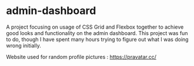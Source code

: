 # admin-dashboard
A project focusing on usage of CSS Grid and Flexbox together to achieve good looks and functionality on the admin dashboard. This project was fun to do, though I have spent many hours trying to figure out what I was doing wrong initially.

Website used for random profile pictures : https://pravatar.cc/ 
